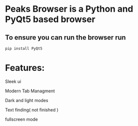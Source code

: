 <h1>Peaks Browser is a Python and PyQt5 based browser</h1>

<h2>To ensure you can run the browser run</h2>

`pip install PyQt5`

<h1>Features:</h1>

Sleek ui

Modern Tab Managment

Dark and light modes

Text finding( not finished )

fullscreen mode
